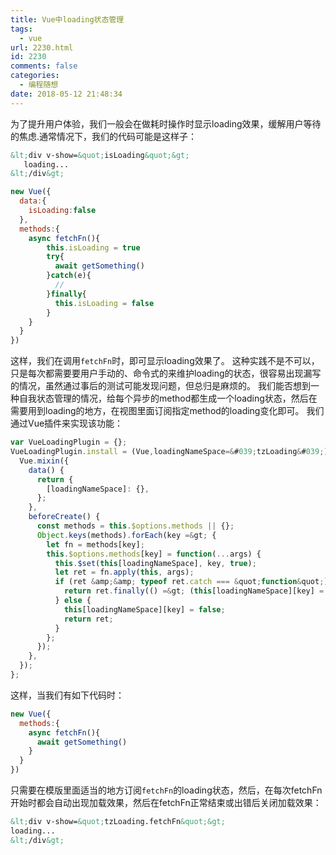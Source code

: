 ```yaml
---
title: Vue中loading状态管理
tags:
  - vue
url: 2230.html
id: 2230
comments: false
categories:
  - 编程随想
date: 2018-05-12 21:48:34
---
```


为了提升用户体验，我们一般会在做耗时操作时显示loading效果，缓解用户等待的焦虑.通常情况下，我们的代码可能是这样子：
```html
&lt;div v-show=&quot;isLoading&quot;&gt;
   loading...
&lt;/div&gt;
```
```javascript
new Vue({
  data:{
    isLoading:false
  },
  methods:{
    async fetchFn(){
        this.isLoading = true
        try{
          await getSomething()
        }catch(e){
          //
        }finally{
          this.isLoading = false
        }
    }
  }
})
```
这样，我们在调用`fetchFn`时，即可显示loading效果了。
这种实践不是不可以，只是每次都需要要用户手动的、命令式的来维护loading的状态，很容易出现漏写的情况，虽然通过事后的测试可能发现问题，但总归是麻烦的。
我们能否想到一种自我状态管理的情况，给每个异步的method都生成一个loading状态，然后在需要用到loading的地方，在视图里面订阅指定method的loading变化即可。
我们通过Vue插件来实现该功能：
```javascript
var VueLoadingPlugin = {};
VueLoadingPlugin.install = (Vue,loadingNameSpace=&#039;tzLoading&#039;) =&gt; {
  Vue.mixin({
    data() {
      return {
        [loadingNameSpace]: {},
      };
    },
    beforeCreate() {
      const methods = this.$options.methods || {};
      Object.keys(methods).forEach(key =&gt; {
        let fn = methods[key];
        this.$options.methods[key] = function(...args) {
          this.$set(this[loadingNameSpace], key, true);
          let ret = fn.apply(this, args);
          if (ret &amp;&amp; typeof ret.catch === &quot;function&quot;) {
            return ret.finally(() =&gt; (this[loadingNameSpace][key] = false));
          } else {
            this[loadingNameSpace][key] = false;
            return ret;
          }
        };
      });
    },
  });
};
```
这样，当我们有如下代码时：
```javascript
new Vue({
  methods:{
    async fetchFn(){
      await getSomething()
    }
  }
})
```
只需要在模版里面适当的地方订阅`fetchFn`的loading状态，然后，在每次fetchFn开始时都会自动出现加载效果，然后在fetchFn正常结束或出错后关闭加载效果：
```html
&lt;div v-show=&quot;tzLoading.fetchFn&quot;&gt;
loading...
&lt;/div&gt;
```